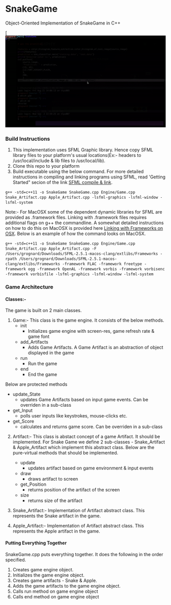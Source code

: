 # SnakeGame
Object-Oriented Implementation of SnakeGame in C++

[![Snake Game](Videos/SnakeGame.gif)

### Build Instructions
1) This implementation uses SFML Graphic library. Hence copy SFML library files to your platform's usual locations(Ex:- headers to /usr/local/include & lib 
files to /usr/local/lib).
2) Clone this repo to your platform
3) Build executable using the below command. For more detailed instructions in compiling and linking programs using SFML, read 'Getting Started" secion of the link
[SFML compile & link](https://www.sfml-dev.org/tutorials/2.5/).
```
g++ -std=c++11 -o SnakeGame SnakeGame.cpp Engine/Game.cpp Snake_Artifact.cpp Apple_Artifact.cpp -lsfml-graphics -lsfml-window -lsfml-system
```
Note:- For MacOSX some of the dependent dynamic libraries for SFML are provided as .framework files. Linking with .framework files requires additional flags on g++ the commandline. A somewhat detailed instructions on how to do this on MacOSX is provided here [Linking with Frameworks on OSX](compiling_and_linking_withSFML.txt).
Below is an example of how the command looks on MacOSX.
```
g++ -std=c++11 -o SnakeGame SnakeGame.cpp Engine/Game.cpp Snake_Artifact.cpp Apple_Artifact.cpp -F /Users/grognard/Downloads/SFML-2.5.1-macos-clang/extlibs/Frameworks -rpath /Users/grognard/Downloads/SFML-2.5.1-macos-clang/extlibs/Frameworks -framework FLAC -framework freetype -framework ogg -framework OpenAL -framework vorbis -framework vorbisenc -framework vorbisfile -lsfml-graphics -lsfml-window -lsfml-system
```
### Game Architecture
#### Classes:-
The game is built on 2 main classes.
1) Game:- 
This class is the game engine. It consists of the below methods.
   - init
     - Initializes game engine with screen-res, game refresh rate & game font
   - add_Artifacts
     - Adds Game Artifacts. A Game Artifact is an abstraction of object displayed in the game
   - run
     - Run the game
   - end
     - End the game
     

Below are protected methods 
   - update_State
     - updates Game Artifacts based on input game events. Can be overriden in a sub-class
   - get_Input
     - polls user inputs like keystrokes,  mouse-clicks etc.
   - get_Score
     - calculates and returns game score. Can be overriden in a sub-class
2) Artifact:- This class is abstact concept of a game Artifact. It should be implemented. For Snake Game we define 2 sub-classes - Snake_Artifact & Apple_Artifact 
which implement this abstract class.
Below are the pure-virtual methods that should be implemented.
   - update
     -  updates artifact based on game environment & input events
   - draw
     -  draws artifact to screen
   - get_Position
     -  returns position of the artifact of the screen
   - size
     -  returns size of the artifact
     
3) Snake_Artifact:- Implementation of Artifact abstract class. This represents the Snake artifact in the game.
4) Apple_Artifact:- Implementation of Artifact abstract class. This represents the Apple artifact in the game.

#### Putting Everything Together
SnakeGame.cpp puts everything together. It does the following in the order specified.
1) Creates game engine object.
2) Initializes the game engine object.
3) Creates game artifacts - Snake & Apple.
4) Adds the game artifacts to the game engine object.
4) Calls run method on game engine object
5) Calls end method on game engine object
